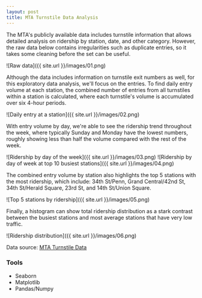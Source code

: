 ```yaml
---
layout: post
title: MTA Turnstile Data Analysis
---
```


The MTA's publicly available data includes turnstile information that allows detailed analysis on ridership by station, date, and other category. However, the raw data below contains irregularities such as duplicate entries, so it takes some cleaning before the set can be useful.

![Raw data]({{ site.url }}/images/01.png)


Although the data includes information on turnstile exit numbers as well, for this exploratory data analysis, we'll focus on the entries. To find daily entry volume at each station, the combined number of entries from all turnstiles within a station is calculated, where each turnstile's volume is accumulated over six 4-hour periods.

![Daily entry at a station]({{ site.url }}/images/02.png)


With entry volume by day, we're able to see the ridership trend throughout the week, where typically Sunday and Monday have the lowest numbers, roughly showing less than half the volume compared with the rest of the week.

![Ridership by day of the week]({{ site.url }}/images/03.png)
![Ridership by day of week at top 10 busiest stations]({{ site.url }}/images/04.png)


The combined entry volume by station also highlights the top 5 stations with the most ridership, which include: 34th St/Penn, Grand Central/42nd St, 34th St/Herald Square, 23rd St, and 14th St/Union Square.

![Top 5 stations by ridership]({{ site.url }}/images/05.png)


Finally, a histogram can show total ridership distribution as a stark contrast between the busiest stations and most average stations that have very low traffic.

![Ridership distribution]({{ site.url }}/images/06.png)



Data source: [MTA Turnstile Data](http://web.mta.info/developers/turnstile.html)


### Tools
* Seaborn
* Matplotlib
* Pandas/Numpy
